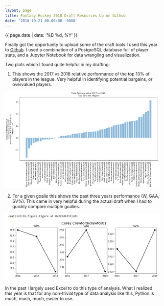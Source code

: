 ```yaml
---
layout: page
title: Fantasy Hockey 2018 Draft Resources Up on Github
date: '2018-10-21 00:00:00 -0000'
---
```


{{ page.date | date: '%B %d, %Y' }}

Finally got the opportunity to upload some of the draft tools I used this year to <a href="https://github.com/daveveitch/FantasyHockey/tree/master/2018">Github</a>. I used a combination of a PostgreSQL database full of player stats, and a Jupyter Notebook for data wrangling and visualization.

Two plots which I found quite helpful in my drafting:

1. This shows the 2017 vs 2018 relative performance of the top 10% of players in the league. Very helpful in identifying potential bargains, or overvalued players.


<p style="text-align:center;"><img src="/assets/fhgraph1.png" alt="fhgraph1"></p>

2. For a given goalie this shows the past three years performance (W, GAA, SV%). This came in very helpful during the actual draft when I had to quickly compare multiple goalies.

<p style="text-align:center;"><img src="/assets/fhgraph2.png" alt="fhgraph2"></p>

In the past I largely used Excel to do this type of analysis. What I realized this year is that for any non-trivial type of data analysis like this, Python is much, much, much, easier to use.
